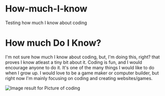 # How-much-I-know
Testing how much I know about coding
<!DOCTYPEhtml>
<html>
<head>
<title>How Much Do I Know About Coding?</title>
<head>
<body>
<h1>How much Do I Know?</h1>
<p> I'm not sure how much I know about coding, but, I'm doing this, right? that proves I know atleast a tiny bit about it. Coding is fun, and I would encourage anyone to do it. It's one of the many things I would like to do when I grow up. I would love to be a game maker or computer builder, but right now I'm mainly focusing on coding and creating websites/games.</p>
<img src="<img src="https://www.google.com/url?sa=i&rct=j&q=&esrc=s&source=images&cd=&cad=rja&uact=8&ved=0ahUKEwj6wbjAl-DRAhUKllQKHRmzDPoQjRwIBw&url=https%3A%2F%2Fwww.youtube.com%2Fwatch%3Fv%3DeBV14-3LT-g&psig=AFQjCNEaF1tydfNm1zdSrOtPT2qgqisXsQ&ust=1485532900169014" alt="Image result for Picture of coding"/></a>
